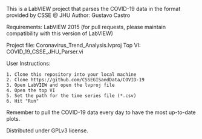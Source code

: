 This is a LabVIEW project that parses the COVID-19 data in the format provided by CSSE @ JHU
Author: Gustavo Castro

Requirements: LabVIEW 2015 (for pull requests, please maintain compatibility with this version of LabVIEW)

Project file: Coronavirus_Trend_Analysis.lvproj
Top VI: COVID_19_CSSE_JHU_Parser.vi

User Instructions:

	1. Clone this repository into your local machine
	2. Clone https://github.com/CSSEGISandData/COVID-19
	3. Open LabVIEW and open the lvproj file
	4. Open the top VI
	5. Set the path for the time series file (*.csv)
	6. Hit "Run"

Remember to pull the COVID-19 data every day to have the most up-to-date plots.

Distributed under GPLv3 license.

